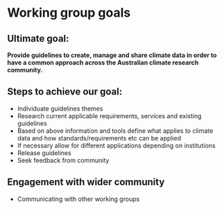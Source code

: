 # Working group goals

## Ultimate goal:
**Provide guidelines to create, manage and share climate data in order to have a common approach across the Australian climate research community.**


## Steps to achieve our goal:
* Individuate guidelines themes 
* Research current applicable requirements, services and existing guidelines 
* Based on above information and tools define what applies to climate data and how standards/requirements etc can be applied 
* If necessary allow for different applications depending on institutions
* Release guidelines
* Seek feedback from community

## Engagement with wider community
* Communicating with other working groups
